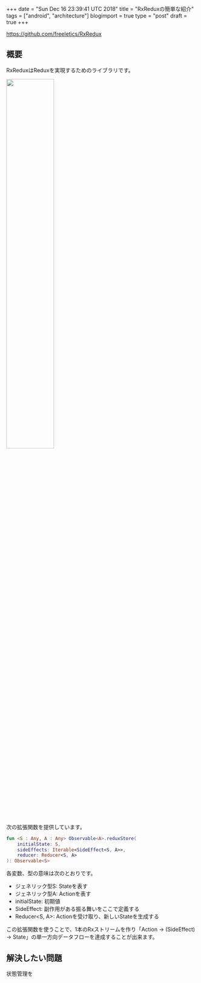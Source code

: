 +++
date = "Sun Dec 16 23:39:41 UTC 2018"
title = "RxReduxの簡単な紹介"
tags = ["android", "architecture"]
blogimport = true
type = "post"
draft = true
+++

https://github.com/freeletics/RxRedux

## 概要

RxReduxはReduxを実現するためのライブラリです。

<img src="https://raw.githubusercontent.com/freeletics/RxRedux/master/docs/rxredux.png" width=50%>

次の拡張関数を提供しています。

```kotlin
fun <S : Any, A : Any> Observable<A>.reduxStore(
    initialState: S,
    sideEffects: Iterable<SideEffect<S, A>>,
    reducer: Reducer<S, A>
): Observable<S>
```

各変数、型の意味は次のとおりです。

- ジェネリック型S: Stateを表す
- ジェネリック型A: Actionを表す
- initialState: 初期値
- SideEffect: 副作用がある振る舞いをここで定義する
- Reducer<S, A>: Actionを受け取り、新しいStateを生成する

この拡張関数を使うことで、1本のRxストリームを作り「Action -> (SideEffect) -> State」の単一方向データフローを達成することが出来ます。

## 解決したい問題

状態管理を
